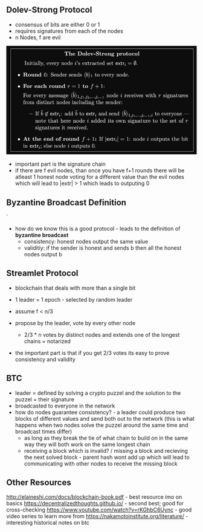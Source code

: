 ## Dolev-Strong Protocol 
- consensus of bits are either 0 or 1
- requires signatures from each of the nodes 
- n Nodes, f are evil 

![](2022-10-15-12-20-04.png)

- important part is the signature chain 
- if there are f evil nodes, than once you have f+1 rounds there will be atleast 1 honest node voting for a different value than the evil nodes which will lead to |extr| > 1 which leads to outputing 0

## Byzantine Broadcast Definition
`
- how do we know this is a good protocol - leads to the definition of **byzantine broadcast**
  - consistency: honest nodes output the same value 
  - validitiy: if the sender is honest and sends b then all the honest nodes output b

## Streamlet Protocol 
- blockchain that deals with more than a single bit 
- 1 leader = 1 epoch - selected by random leader 
- assume f < n/3 
- propose by the leader, vote by every other node 
  - 2/3 * n votes by distinct nodes and extends one of the longest chains = notarized 

- the important part is that if you get 2/3 votes its easy to prove consistency and validity 

## BTC 
- leader = defined by solving a crypto puzzel and the solution to the puzzel = their signature 
- broadcasted to everyone in the network 
- how do nodes guarantee consistency? - a leader could produce two blocks of different values and send both out to the network (this is what happens when two nodes solve the puzzel around the same time and broadcast times differ)
  - as long as they break the tie of what chain to build on in the same way they will both work on the same longest chain 
  - receiving a block which is invalid? / missing a block and recieving the next solved block - parent hash wont add up which will lead to communicating with other nodes to receive the missing block 

## Other Resources
http://elaineshi.com/docs/blockchain-book.pdf - best resource imo on basics
https://decentralizedthoughts.github.io/ - second best; good for cross-checking
https://www.youtube.com/watch?v=rKGhbC6Uync - good video series to learn more from 
https://nakamotoinstitute.org/literature/ - interesting historical notes on btc
